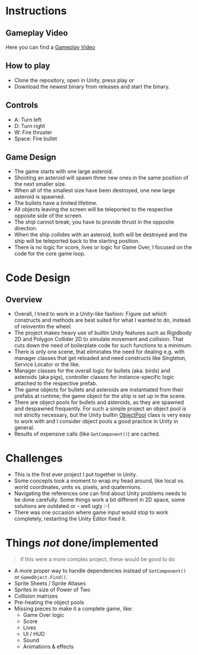 # Instructions

## Gameplay Video
Here you can find a [Gameplay Video](https://github.com/TheBlackOne/Asteroinks/raw/main/Video/Asteroinks%20Gameplay.mp4)

## How to play

- Clone the repository, open in Unity, press play *or*
- Download the newest binary from releases and start the binary.

## Controls
- A: Turn left
- D: Turn right
- W: Fire thruster
- Space: Fire bullet

## Game Design
- The game starts with one large asteroid.
- Shooting an asteroid will spawn three new ones in the same position of the next smaller size.
- When all of the smallest size have been destroyed, one new large asteroid is spawned.
- The bullets have a limited lifetime.
- All objects leaving the screen will be teleported to the respective opposite side of the screen.
- The ship cannot break; you have to provide thrust in the opposite direction.
- When the ship collides with an asteroid, both will be destroyed and the ship will be teleported back to the starting position.
- There is no logic for score, lives or logic for Game Over, I focused on the code for the core game loop.

# Code Design
## Overview
- Overall, I tried to work in a Unity-like fashion: Figure out which constructs and methods are best suited for what I wanted to do, instead of reinventin the wheel.
- The project makes heavy use of builtin Unity features such as Rigidbody 2D and Polygon Collider 2D to simulate movement and collision. That cuts down the need of boilerplate code for such functions to a minimum.
- There is only one scene, that eliminates the need for dealing e.g. with manager classes that get reloaded and need constructs like Singleton, Service Locator or the like.
- Manager classes for the overall logic for bullets (aka. birds) and asteroids (aka pigs), controller classes for instance-specific logic attached to the respective prefab.
- The game objects for bullets and asteroids are instantiated from their prefabs at runtime; the game object for the ship is set up in the scene.
- There are object pools for bullets and asteroids, as they are spawned and despawned frequently. For such a simple project an object pool is not strictly necessary, but the Unity builtin [ObjectPool](https://docs.unity3d.com/ScriptReference/Pool.ObjectPool_1.html) class is very easy to work with and I consider object pools a good practice in Unity in general.
- Results of expensive calls (like `GetComponent()`) are cached.

# Challenges
- This is the first ever project I put together in Unity.
- Some concepts took a moment to wrap my head around, like local vs. world coordinates, units vs. pixels, and quaternions.
- Navigating the references one can find about Unity problems needs to be done carefully. Some things work a bit different in 2D space, some solutions are outdated or - well ugly :-)
- There was one occasion where game input would stop to work completely, restarting the Unity Editor fixed it.

# Things *not* done/implemented
> if this were a more complex project, these would be good to do
- A more proper way to handle dependencies instead of `GetComponent()` or `GameObject.Find()`.
- Sprite Sheets / Sprite Atlases
- Sprites in size of Power of Two
- Collision matrizes
- Pre-heating the object pools
- Missing pieces to make it a complete game, like:
	- Game Over logic
	- Score
	- Lives
	- UI / HUD
	- Sound
	- Animations & effects